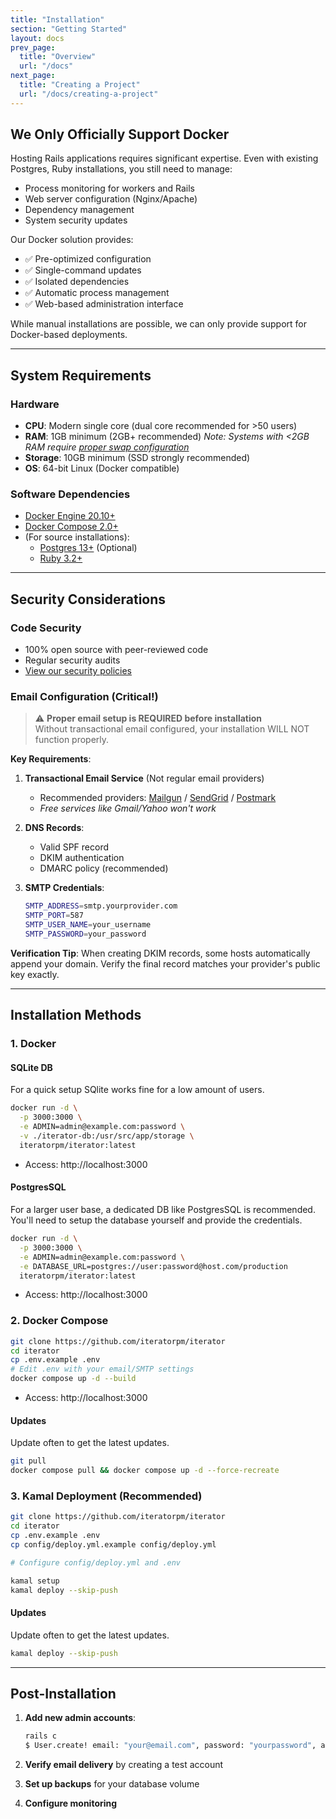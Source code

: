 ```yaml
---
title: "Installation"
section: "Getting Started"
layout: docs
prev_page:
  title: "Overview"
  url: "/docs"
next_page:
  title: "Creating a Project"
  url: "/docs/creating-a-project"
---
```


## We Only Officially Support Docker

Hosting Rails applications requires significant expertise. Even with existing Postgres, Ruby installations, you still need to manage:

- Process monitoring for workers and Rails
- Web server configuration (Nginx/Apache)
- Dependency management
- System security updates

Our Docker solution provides:

- ✅ Pre-optimized configuration
- ✅ Single-command updates
- ✅ Isolated dependencies
- ✅ Automatic process management
- ✅ Web-based administration interface

While manual installations are possible, we can only provide support for Docker-based deployments.

---

## System Requirements

### Hardware
- **CPU**: Modern single core (dual core recommended for >50 users)
- **RAM**: 1GB minimum (2GB+ recommended)
  *Note: Systems with <2GB RAM require [proper swap configuration][swap]*
- **Storage**: 10GB minimum (SSD strongly recommended)
- **OS**: 64-bit Linux (Docker compatible)

### Software Dependencies
- [Docker Engine 20.10+](https://docs.docker.com/engine/install/)
- [Docker Compose 2.0+](https://docs.docker.com/compose/install/)
- (For source installations):
  - [Postgres 13+](https://www.postgresql.org/download/) (Optional)
  - [Ruby 3.2+](https://www.ruby-lang.org/en/downloads/)

---

## Security Considerations

### Code Security
- 100% open source with peer-reviewed code
- Regular security audits
- [View our security policies](https://github.com/iteratorpm/iterator/blob/main/SECURITY.md)

### Email Configuration (Critical!)
> ⚠️ **Proper email setup is REQUIRED before installation**  
> Without transactional email configured, your installation WILL NOT function properly.

**Key Requirements**:

1. **Transactional Email Service** (Not regular email providers)
   - Recommended providers: [Mailgun](https://www.mailgun.com/) / [SendGrid](https://sendgrid.com/) / [Postmark](https://postmarkapp.com/)
   - *Free services like Gmail/Yahoo won't work*

2. **DNS Records**:
   - Valid SPF record
   - DKIM authentication
   - DMARC policy (recommended)

3. **SMTP Credentials**:

   ```bash
   SMTP_ADDRESS=smtp.yourprovider.com
   SMTP_PORT=587
   SMTP_USER_NAME=your_username
   SMTP_PASSWORD=your_password
   ```

**Verification Tip**:
When creating DKIM records, some hosts automatically append your domain. Verify the final record matches your provider's public key exactly.

---

## Installation Methods

### 1. Docker

#### SQLite DB

For a quick setup SQlite works fine for a low amount of users.

```bash
docker run -d \
  -p 3000:3000 \
  -e ADMIN=admin@example.com:password \
  -v ./iterator-db:/usr/src/app/storage \
  iteratorpm/iterator:latest
```

* Access: http://localhost:3000

#### PostgresSQL

For a larger user base, a dedicated DB like PostgresSQL is recommended. You'll need to setup the database yourself and provide the credentials.

```bash
docker run -d \
  -p 3000:3000 \
  -e ADMIN=admin@example.com:password \
  -e DATABASE_URL=postgres://user:password@host.com/production
  iteratorpm/iterator:latest
```

* Access: http://localhost:3000

### 2. Docker Compose

```bash
git clone https://github.com/iteratorpm/iterator
cd iterator
cp .env.example .env
# Edit .env with your email/SMTP settings
docker compose up -d --build
```

* Access: http://localhost:3000

#### Updates

Update often to get the latest updates.

```bash
git pull
docker compose pull && docker compose up -d --force-recreate
```

### 3. Kamal Deployment (Recommended)

```bash
git clone https://github.com/iteratorpm/iterator
cd iterator
cp .env.example .env
cp config/deploy.yml.example config/deploy.yml

# Configure config/deploy.yml and .env

kamal setup
kamal deploy --skip-push
```

#### Updates

Update often to get the latest updates.

```bash
kamal deploy --skip-push
```

---

## Post-Installation

1. **Add new admin accounts**:

   ```bash
   rails c
   $ User.create! email: "your@email.com", password: "yourpassword", admin: true, confirmed_at: Time.now
   ```

1. **Verify email delivery** by creating a test account
2. **Set up backups** for your database volume
3. **Configure monitoring**

[swap]: https://www.digitalocean.com/community/tutorials/how-to-add-swap-space-on-ubuntu-22-04

